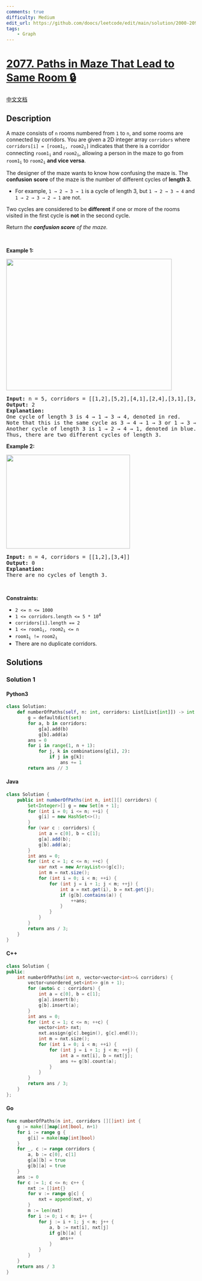 ```yaml
---
comments: true
difficulty: Medium
edit_url: https://github.com/doocs/leetcode/edit/main/solution/2000-2099/2077.Paths%20in%20Maze%20That%20Lead%20to%20Same%20Room/README_EN.md
tags:
    - Graph
---
```


<!-- problem:start -->

# [2077. Paths in Maze That Lead to Same Room 🔒](https://leetcode.com/problems/paths-in-maze-that-lead-to-same-room)

[中文文档](/solution/2000-2099/2077.Paths%20in%20Maze%20That%20Lead%20to%20Same%20Room/README.md)

## Description

<!-- description:start -->

<p>A maze consists of <code>n</code> rooms numbered from <code>1</code> to <code>n</code>, and some rooms are connected by corridors. You are given a 2D integer array <code>corridors</code> where <code>corridors[i] = [room1<sub>i</sub>, room2<sub>i</sub>]</code> indicates that there is a corridor connecting <code>room1<sub>i</sub></code> and <code>room2<sub>i</sub></code>, allowing a person in the maze to go from <code>room1<sub>i</sub></code> to <code>room2<sub>i</sub></code> <strong>and vice versa</strong>.</p>

<p>The designer of the maze wants to know how confusing the maze is. The <strong>confusion</strong> <strong>score</strong> of the maze is the number of different cycles of <strong>length 3</strong>.</p>

<ul>
	<li>For example, <code>1 &rarr; 2 &rarr; 3 &rarr; 1</code> is a cycle of length 3, but <code>1 &rarr; 2 &rarr; 3 &rarr; 4</code> and <code>1 &rarr; 2 &rarr; 3 &rarr; 2 &rarr; 1</code> are not.</li>
</ul>

<p>Two cycles are considered to be <strong>different</strong> if one or more of the rooms visited in the first cycle is <strong>not</strong> in the second cycle.</p>

<p>Return <em>the</em> <em><strong>confusion</strong><strong> score</strong> of the maze.</em></p>

<p>&nbsp;</p>
<p><strong class="example">Example 1:</strong></p>
<img src="https://fastly.jsdelivr.net/gh/doocs/leetcode@main/solution/2000-2099/2077.Paths%20in%20Maze%20That%20Lead%20to%20Same%20Room/images/image-20211114164827-1.png" style="width: 440px; height: 350px;" />
<pre>
<strong>Input:</strong> n = 5, corridors = [[1,2],[5,2],[4,1],[2,4],[3,1],[3,4]]
<strong>Output:</strong> 2
<strong>Explanation:</strong>
One cycle of length 3 is 4 &rarr; 1 &rarr; 3 &rarr; 4, denoted in red.
Note that this is the same cycle as 3 &rarr; 4 &rarr; 1 &rarr; 3 or 1 &rarr; 3 &rarr; 4 &rarr; 1 because the rooms are the same.
Another cycle of length 3 is 1 &rarr; 2 &rarr; 4 &rarr; 1, denoted in blue.
Thus, there are two different cycles of length 3.
</pre>

<p><strong class="example">Example 2:</strong></p>
<img src="https://fastly.jsdelivr.net/gh/doocs/leetcode@main/solution/2000-2099/2077.Paths%20in%20Maze%20That%20Lead%20to%20Same%20Room/images/image-20211114164851-2.png" style="width: 329px; height: 250px;" />
<pre>
<strong>Input:</strong> n = 4, corridors = [[1,2],[3,4]]
<strong>Output:</strong> 0
<strong>Explanation:</strong>
There are no cycles of length 3.
</pre>

<p>&nbsp;</p>
<p><strong>Constraints:</strong></p>

<ul>
	<li><code>2 &lt;= n &lt;= 1000</code></li>
	<li><code>1 &lt;= corridors.length &lt;= 5 * 10<sup>4</sup></code></li>
	<li><code>corridors[i].length == 2</code></li>
	<li><code>1 &lt;= room1<sub>i</sub>, room2<sub>i</sub> &lt;= n</code></li>
	<li><code>room1<sub>i</sub> != room2<sub>i</sub></code></li>
	<li>There are no duplicate corridors.</li>
</ul>

<!-- description:end -->

## Solutions

<!-- solution:start -->

### Solution 1

<!-- tabs:start -->

#### Python3

```python
class Solution:
    def numberOfPaths(self, n: int, corridors: List[List[int]]) -> int:
        g = defaultdict(set)
        for a, b in corridors:
            g[a].add(b)
            g[b].add(a)
        ans = 0
        for i in range(1, n + 1):
            for j, k in combinations(g[i], 2):
                if j in g[k]:
                    ans += 1
        return ans // 3
```

#### Java

```java
class Solution {
    public int numberOfPaths(int n, int[][] corridors) {
        Set<Integer>[] g = new Set[n + 1];
        for (int i = 0; i <= n; ++i) {
            g[i] = new HashSet<>();
        }
        for (var c : corridors) {
            int a = c[0], b = c[1];
            g[a].add(b);
            g[b].add(a);
        }
        int ans = 0;
        for (int c = 1; c <= n; ++c) {
            var nxt = new ArrayList<>(g[c]);
            int m = nxt.size();
            for (int i = 0; i < m; ++i) {
                for (int j = i + 1; j < m; ++j) {
                    int a = nxt.get(i), b = nxt.get(j);
                    if (g[b].contains(a)) {
                        ++ans;
                    }
                }
            }
        }
        return ans / 3;
    }
}
```

#### C++

```cpp
class Solution {
public:
    int numberOfPaths(int n, vector<vector<int>>& corridors) {
        vector<unordered_set<int>> g(n + 1);
        for (auto& c : corridors) {
            int a = c[0], b = c[1];
            g[a].insert(b);
            g[b].insert(a);
        }
        int ans = 0;
        for (int c = 1; c <= n; ++c) {
            vector<int> nxt;
            nxt.assign(g[c].begin(), g[c].end());
            int m = nxt.size();
            for (int i = 0; i < m; ++i) {
                for (int j = i + 1; j < m; ++j) {
                    int a = nxt[i], b = nxt[j];
                    ans += g[b].count(a);
                }
            }
        }
        return ans / 3;
    }
};
```

#### Go

```go
func numberOfPaths(n int, corridors [][]int) int {
	g := make([]map[int]bool, n+1)
	for i := range g {
		g[i] = make(map[int]bool)
	}
	for _, c := range corridors {
		a, b := c[0], c[1]
		g[a][b] = true
		g[b][a] = true
	}
	ans := 0
	for c := 1; c <= n; c++ {
		nxt := []int{}
		for v := range g[c] {
			nxt = append(nxt, v)
		}
		m := len(nxt)
		for i := 0; i < m; i++ {
			for j := i + 1; j < m; j++ {
				a, b := nxt[i], nxt[j]
				if g[b][a] {
					ans++
				}
			}
		}
	}
	return ans / 3
}
```

<!-- tabs:end -->

<!-- solution:end -->

<!-- problem:end -->
